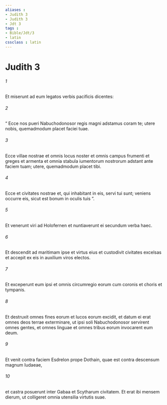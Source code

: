 ```yaml
---
aliases : 
- Judith 3
- Judith 3
- Jdt 3
tags : 
- Bible/Jdt/3
- latin
cssclass : latin
---
```


# Judith 3

###### 1
Et miserunt ad eum legatos verbis pacificis dicentes: 
###### 2
“ Ecce nos pueri Nabuchodonosor regis magni adstamus coram te; utere nobis, quemadmodum placet faciei tuae. 
###### 3
Ecce villae nostrae et omnis locus noster et omnis campus frumenti et greges et armenta et omnia stabula iumentorum nostrorum adstant ante faciem tuam; utere, quemadmodum placet tibi. 
###### 4
Ecce et civitates nostrae et, qui inhabitant in eis, servi tui sunt; veniens occurre eis, sicut est bonum in oculis tuis ”. 
###### 5
Et venerunt viri ad Holofernen et nuntiaverunt ei secundum verba haec. 
###### 6
Et descendit ad maritimam ipse et virtus eius et custodivit civitates excelsas et accepit ex eis in auxilium viros electos. 
###### 7
Et exceperunt eum ipsi et omnis circumregio eorum cum coronis et choris et tympanis. 
###### 8
Et destruxit omnes fines eorum et lucos eorum excidit, et datum ei erat omnes deos terrae exterminare, ut ipsi soli Nabuchodonosor servirent omnes gentes, et omnes linguae et omnes tribus eorum invocarent eum deum. 
###### 9
Et venit contra faciem Esdrelon prope Dothain, quae est contra descensum magnum Iudaeae, 
###### 10
et castra posuerunt inter Gabaa et Scytharum civitatem. Et erat ibi mensem dierum, ut colligeret omnia utensilia virtutis suae.

